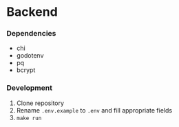 # Backend

### Dependencies

- chi
- godotenv
- pq
- bcrypt

### Development

1. Clone repository
2. Rename `.env.example` to `.env` and fill appropriate fields
3. `make run`
